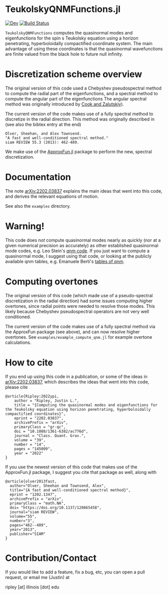 # TeukolskyQNMFunctions.jl

<!--- [![Stable](https://img.shields.io/badge/docs-stable-blue.svg)](https://JLRipley314.github.io/TeukolskyQNMFunctions.jl/stable) -->
[![Dev](https://img.shields.io/badge/docs-dev-blue.svg)](https://JLRipley314.github.io/TeukolskyQNMFunctions.jl/dev)
[![Build Status](https://github.com/JLRipley314/TeukolskyQNMFunctions.jl/actions/workflows/CI.yml/badge.svg?branch=main)](https://github.com/JLRipley314/TeukolskyQNMFunctions.jl/actions/workflows/CI.yml?query=branch%3Amain)
<!--- [![Coverage](https://codecov.io/gh/JLRipley314/TeukolskyQNMFunctions.jl/branch/main/graph/badge.svg)](https://codecov.io/gh/JLRipley314/TeukolskyQNMFunctions.jl) -->

`TeukolskyQNMFunctions` computes the quasinormal modes and eigenfunctions 
for the spin s Teukolsky equation
using a horizon penetrating, hyperboloidally compactified coordinate system.
The main advantage of using these coordinates is that the quasinormal
wavefunctions are finite valued from the black hole to future null infinity.

# Discretization scheme overview

The original version of this code used a Chebyshev pseudospectral method to compute
the radial part of the eigenfunctions, 
and a spectral method to compute the angular part of the eigenfunctions
The angular spectral method was originally introduced by 
[Cook and Zalutskiy](https://arxiv.org/abs/1410.7698)).

The current version of the code makes use of a fully spectral method to
discretize in the radial direction.
This method was originally described in (see also the bibtex entry at the end) 
```
Olver, Sheehan, and Alex Townsend. 
"A fast and well-conditioned spectral method." 
siam REVIEW 55.3 (2013): 462-489.
```

We make use of the 
[ApproxFun.jl](https://github.com/JuliaApproximation/ApproxFun.jl) package to
perform the new, spectral discretization.   

# Documentation

The note [arXiv:2202.03837](https://arxiv.org/abs/2202.03837) 
explains the main ideas that went into this code,
and derives the relevant equations of motion.

See also the `examples` directory.

# Warning!

This code does *not* compute quasinormal modes nearly as quickly 
(nor at a given numerical precision as accurately) as other established
quasinormal mode codes, e.g. 
Leo Stein's [qnm code](https://github.com/duetosymmetry/qnm).
If you just want to compute a quasinormal mode, I suggest using that code,
or looking at the publicly available qnm tables, e.g. 
Emanuele Berti's [tables of qnm](https://pages.jh.edu/eberti2/ringdown/).

# Computing overtones

The original version of this code (which made use of a pseudo-spectral discretization
in the radial direction) had some issues computing higher overtones,
since radial points were needed to resolve those modes. 
This likely because Chebyshev
pseudospectral operators are not very well conditioned.

The current version of the code makes use of a fully spectral method via
the ApproxFun package (see above), and can now resolve higher overtones.
See `examples/example_compute_qnm.jl` for example overtone calculations. 

# How to cite

If you end up using this code in a publication, or some of the ideas in
[arXiv:2202.03837](https://arxiv.org/abs/2202.03837), 
which describes the ideas that went into this code, please cite
```
@article{Ripley:2022ypi,
    author = "Ripley, Justin L.",
    title = "{Computing the quasinormal modes and eigenfunctions for the Teukolsky equation using horizon penetrating, hyperboloidally compactified coordinates}",
    eprint = "2202.03837",
    archivePrefix = "arXiv",
    primaryClass = "gr-qc",
    doi = "10.1088/1361-6382/ac776d",
    journal = "Class. Quant. Grav.",
    volume = "39",
    number = "14",
    pages = "145009",
    year = "2022"
}
```

If you use the newest version of this code that makes use of the ApproxFun.jl
package, I suggest you cite that package as well, along with 
```
@article{olver2013fast,
  author="Olver, Sheehan and Townsend, Alex",
  title="{A fast and well-conditioned spectral method}",
  eprint = "1202.1347",
  archivePrefix = "arXiv",
  primaryClass = "math.NA",
  doi= "https://doi.org/10.1137/120865458", 
  journal="siam REVIEW",
  volume="55",
  number="3",
  pages="462--489",
  year="2013",
  publisher="SIAM"
}
```

# Contribution/Contact 

If you would like to add a feature, fix a bug, etc, 
you can open a pull request, or email me (Justin) at

ripley [at] illinois [dot] edu
